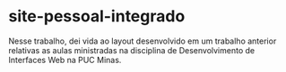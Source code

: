 # site-pessoal-integrado
Nesse trabalho, dei vida ao layout desenvolvido em um trabalho anterior relativas as aulas ministradas na disciplina de Desenvolvimento de Interfaces Web na PUC Minas.
